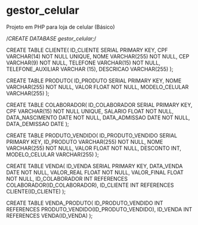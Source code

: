 # gestor_celular
Projeto em PHP para loja de celular (Básico)

/*CREATE DATABASE gestor_celular;*/

CREATE TABLE CLIENTE(
	ID_CLIENTE SERIAL PRIMARY KEY,
	CPF VARCHAR(14) NOT NULL UNIQUE,
	NOME VARCHAR(255) NOT NULL,
	CEP VARCHAR(9) NOT NULL,
	TELEFONE VARCHAR(15) NOT NULL,
	TELEFONE_AUXILIAR VARCHAR (15),
	DESCRICAO VARCHAR(255)
);

CREATE TABLE PRODUTO(
	ID_PRODUTO SERIAL PRIMARY KEY,
	NOME VARCHAR(255) NOT NULL,
	VALOR FLOAT NOT NULL,
	MODELO_CELULAR VARCHAR(255)
);

CREATE TABLE COLABORADOR(
	ID_COLABORADOR SERIAL PRIMARY KEY,
	CPF VARCHAR(15) NOT NULL UNIQUE,
	SALARIO FLOAT NOT NULL,
	DATA_NASCIMENTO DATE NOT NULL,
	DATA_ADMISSAO DATE NOT NULL, 
	DATA_DEMISSAO DATE
);

CREATE TABLE PRODUTO_VENDIDO(
	ID_PRODUTO_VENDIDO SERIAL PRIMARY KEY,
	ID_PRODUTO VARCHAR(255) NOT NULL,
	NOME VARCHAR(255) NOT NULL,
	VALOR FLOAT NOT NULL,
	DESCONTO INT,
	MODELO_CELULAR VARCHAR(255)
);


CREATE TABLE VENDA(
	ID_VENDA SERIAL PRIMARY KEY,
	DATA_VENDA DATE NOT NULL,
	VALOR_REAL FLOAT NOT NULL,
	VALOR_FINAL FLOAT NOT NULL,
	ID_COLABORADOR INT REFERENCES COLABORADOR(ID_COLABORADOR),
	ID_CLIENTE INT REFERENCES CLIENTE(ID_CLIENTE)
);


CREATE TABLE VENDA_PRODUTO(
	ID_PRODUTO_VENDIDO INT REFERENCES PRODUTO_VENDIDO(ID_PRODUTO_VENDIDO),
	ID_VENDA INT REFERENCES VENDA(ID_VENDA)
);

